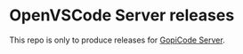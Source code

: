 # OpenVSCode Server releases

This repo is only to produce releases for [GopiCode Server](https://github.com/goptimise/gopicode-server).
